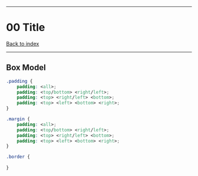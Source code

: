 
---
# 00 Title

[Back to index](../index.md)

---

## Box Model
```css
.padding {
	padding: <all>;
	padding: <top/bottom> <right/left>;
	padding: <top> <right/left> <bottom>;
	padding: <top> <left> <bottom> <right>;
}

.margin {
	padding: <all>;
	padding: <top/bottom> <right/left>;
	padding: <top> <right/left> <bottom>;
	padding: <top> <left> <bottom> <right>;
}

.border {
	
}
```